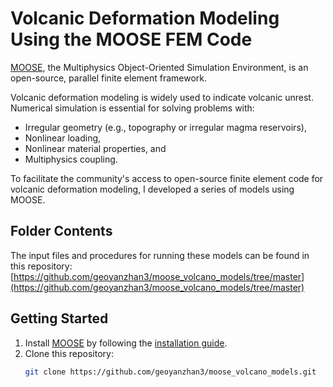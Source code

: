 # Volcanic Deformation Modeling Using the MOOSE FEM Code

[MOOSE](https://www.mooseframework.org/), the Multiphysics Object-Oriented Simulation Environment, is an open-source, parallel finite element framework.

Volcanic deformation modeling is widely used to indicate volcanic unrest. Numerical simulation is essential for solving problems with:
- Irregular geometry (e.g., topography or irregular magma reservoirs),
- Nonlinear loading,
- Nonlinear material properties, and
- Multiphysics coupling.

To facilitate the community's access to open-source finite element code for volcanic deformation modeling, I developed a series of models using MOOSE.

## Folder Contents
The input files and procedures for running these models can be found in this repository:  
[https://github.com/geoyanzhan3/moose_volcano_models/tree/master](https://github.com/geoyanzhan3/moose_volcano_models/tree/master)

## Getting Started
1. Install [MOOSE](https://www.mooseframework.org/) by following the [installation guide](https://www.mooseframework.org/getting-started/installation/).
2. Clone this repository:
   ```bash
   git clone https://github.com/geoyanzhan3/moose_volcano_models.git
